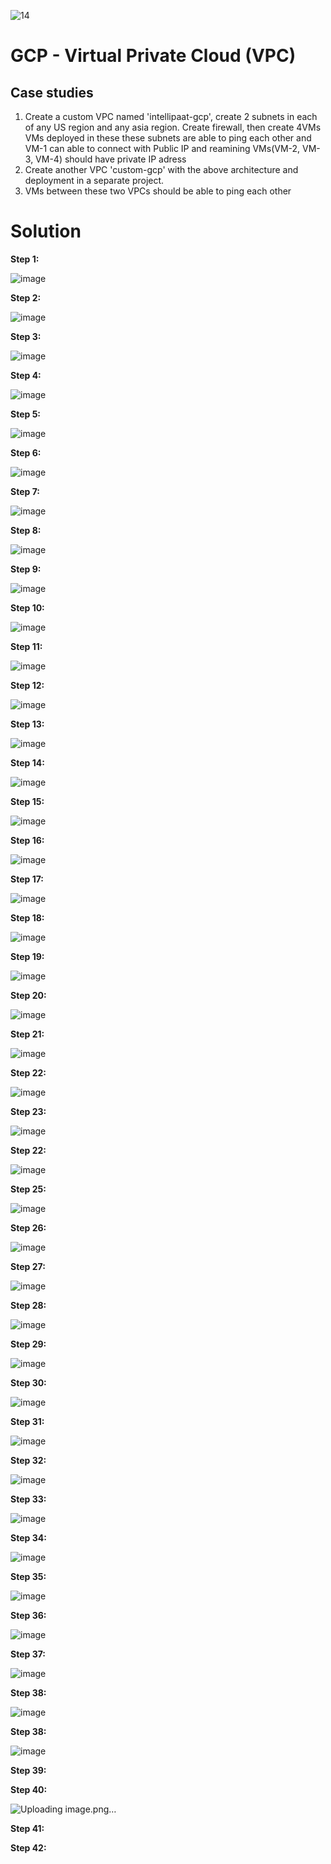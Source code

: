 ![14](https://user-images.githubusercontent.com/46291282/131234237-37ae92a7-8fbb-4a46-abde-0b19fca0d50d.jpg)

# GCP - Virtual Private Cloud (VPC)

## Case studies

1. Create a custom VPC named 'intellipaat-gcp', create 2 subnets in each of any US region and any asia region. Create firewall, then create 4VMs VMs deployed in these these subnets are able to ping each other and VM-1 can able to connect with Public IP and reamining VMs(VM-2, VM-3, VM-4) should have private IP adress
2. Create another VPC 'custom-gcp' with the above architecture and deployment in a separate project.
3. VMs between these two VPCs should be able to ping each other

# Solution 

 **Step 1:**  
 
 ![image](https://user-images.githubusercontent.com/46291282/131234361-657b318c-99ab-4430-b1c9-4d7c9b24ae71.png)
 
 **Step 2:**  
 
 ![image](https://user-images.githubusercontent.com/46291282/131234390-624ea755-3bee-4d62-b994-cd7bd6fda626.png)
 
 **Step 3:**  
 
 ![image](https://user-images.githubusercontent.com/46291282/131234394-406c265b-13c2-4dd2-90ae-548bf7750af7.png)

 **Step 4:**  
 
 ![image](https://user-images.githubusercontent.com/46291282/131234398-3b23547a-7353-4c7a-9de2-8e5cc016bbc2.png)
 
 **Step 5:**  
 
 ![image](https://user-images.githubusercontent.com/46291282/131234403-ba85c108-c662-40ac-a54d-c23bf38c2ac0.png)

 
 **Step 6:**  
 
 ![image](https://user-images.githubusercontent.com/46291282/131234419-0cf6e9ef-4e83-4920-a92c-630fe477eae4.png)

 
 **Step 7:**
 
 ![image](https://user-images.githubusercontent.com/46291282/131234429-0743d909-1d93-4a20-896a-c4ad836b6fa0.png)

  
 **Step 8:**
 
 ![image](https://user-images.githubusercontent.com/46291282/131234434-a16d6d4b-d01c-4732-8459-baecbeae2ab1.png)
 
 **Step 9:**
 
 ![image](https://user-images.githubusercontent.com/46291282/131234626-843065ca-3d66-4130-9a4a-b46a7a660020.png)

 
 **Step 10:**
 
![image](https://user-images.githubusercontent.com/46291282/131234645-f21e9292-198e-43d9-82a1-8eb84daf4bc1.png)

 
 **Step 11:**
 
 ![image](https://user-images.githubusercontent.com/46291282/131234648-8f24dd8b-a3ad-42db-9a1a-e1c90480a828.png)

 
 **Step 12:**
 
 ![image](https://user-images.githubusercontent.com/46291282/131234650-e2134d61-8a1f-43e9-a928-e74a02691f95.png)

 
 **Step 13:**
 
 ![image](https://user-images.githubusercontent.com/46291282/131234657-8a7eaf67-cde4-4d39-914e-2b440fa7fb13.png)

 
 **Step 14:**
 
 ![image](https://user-images.githubusercontent.com/46291282/131236218-2fdc8e29-e63b-4d15-85a4-c98af13049bd.png)
 
 **Step 15:**
 
 ![image](https://user-images.githubusercontent.com/46291282/131236223-5adf9da4-01fc-460d-8571-8c40c5edc156.png)

 
 **Step 16:**
 
 ![image](https://user-images.githubusercontent.com/46291282/131236234-1f17933f-e83e-4529-aa52-9c4e7ed8f4ac.png)
 
 **Step 17:**
 
 ![image](https://user-images.githubusercontent.com/46291282/131236259-f9734350-39cc-49b7-9512-d7f74f821ea3.png)

 
 **Step 18:**
 
 ![image](https://user-images.githubusercontent.com/46291282/131236269-87e6b6db-48b5-45f9-b0e2-f2494d8ce4cc.png)

  
 **Step 19:**
 
 ![image](https://user-images.githubusercontent.com/46291282/131236279-f0bec041-c826-40ef-9263-bc9408d9dcfa.png)

 
 **Step 20:**
 
 ![image](https://user-images.githubusercontent.com/46291282/131236294-c61c1b58-a3ad-48ca-ada3-34e12df24772.png)

 
 **Step 21:**
 
 ![image](https://user-images.githubusercontent.com/46291282/131236333-2552b850-3a36-4397-b2c6-f11fb638e39a.png)

 
 **Step 22:**
 
 ![image](https://user-images.githubusercontent.com/46291282/131236381-d6589304-b9e9-4740-9a22-15fff440ab4b.png)

   
 **Step 23:**  
 
 ![image](https://user-images.githubusercontent.com/46291282/131236394-93e48665-6cd8-4f61-bb68-a53bc04be16e.png)


 **Step 22:**
 
![image](https://user-images.githubusercontent.com/46291282/131236482-82b0d475-966b-4053-ad66-64d0778d62b4.png)

 
 **Step 25:**
 
 ![image](https://user-images.githubusercontent.com/46291282/131236495-249c01b8-1621-4f7d-8722-9f3e0dd7852c.png)


 **Step 26:**   
 
 ![image](https://user-images.githubusercontent.com/46291282/131236507-eca053db-fd17-4b2f-8d24-b2359305e344.png)


 **Step 27:**
 
 ![image](https://user-images.githubusercontent.com/46291282/131236511-e3591b2e-dcfc-4802-b807-1a4936967054.png)


 **Step 28:**
 
 ![image](https://user-images.githubusercontent.com/46291282/131236524-4bc5887d-e56b-4f58-8cba-ab21e438d466.png)


**Step 29:**

![image](https://user-images.githubusercontent.com/46291282/131236538-fd1a0479-dd7b-4be3-867e-a2505791c1b3.png)


**Step 30:**

![image](https://user-images.githubusercontent.com/46291282/131236541-7e06ff57-b2c1-413d-a525-5f1719ef67e2.png)


**Step 31:**

![image](https://user-images.githubusercontent.com/46291282/131236551-453167a1-103a-439b-81e4-34fc6bcc9dd9.png)


**Step 32:**

![image](https://user-images.githubusercontent.com/46291282/131237007-60c9e642-a46d-4737-95a7-bea7a60ac396.png)


**Step 33:**

![image](https://user-images.githubusercontent.com/46291282/131237016-fa0fd13c-2fdd-492c-b63d-5c398e6f1ebf.png)


**Step 34:**

![image](https://user-images.githubusercontent.com/46291282/131237023-9614c1b9-5aed-4419-bf25-95467193fbea.png)


**Step 35:**

![image](https://user-images.githubusercontent.com/46291282/131237031-0203550e-e640-4064-b531-cbf4587312ff.png)


**Step 36:**

![image](https://user-images.githubusercontent.com/46291282/131237038-6471839f-1528-4dec-b81e-cb8fa4c0983e.png)


**Step 37:**

![image](https://user-images.githubusercontent.com/46291282/131237045-afa8216c-bf94-4b64-97d5-2f7a03e93c67.png)


**Step 38:**

![image](https://user-images.githubusercontent.com/46291282/131237092-79cc88fd-7726-4441-a945-663b4cda2aee.png)

**Step 38:**

![image](https://user-images.githubusercontent.com/46291282/131237417-cb9ce849-fe7f-41a0-9da9-9e5bfe75e777.png)


**Step 39:**


**Step 40:**

![Uploading image.png…]()



**Step 41:**


**Step 42:**











